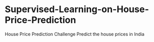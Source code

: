 # Supervised-Learning-on-House-Price-Prediction
House Price Prediction Challenge Predict the house prices in India
